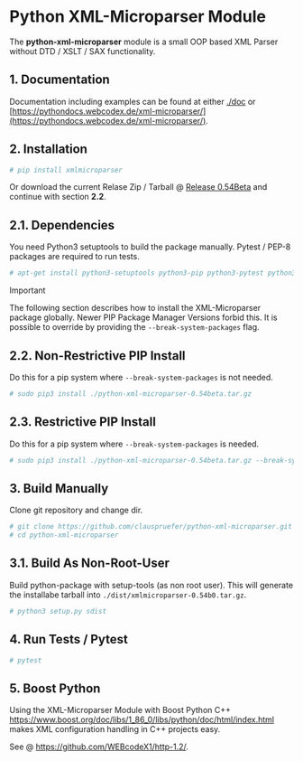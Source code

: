 # Python XML-Microparser Module

The **python-xml-microparser** module is a small OOP based XML Parser without DTD / XSLT / SAX functionality.

## 1. Documentation

Documentation including examples can be found at either [./doc](./doc) or [https://pythondocs.webcodex.de/xml-microparser/](https://pythondocs.webcodex.de/xml-microparser/).

## 2. Installation

```bash
# pip install xmlmicroparser
```

Or download the current Relase Zip / Tarball @ [Release 0.54Beta](https://github.com/clauspruefer/python-xml-microparser/releases/tag/0.54beta) and continue with section **2.2**.

## 2.1. Dependencies

You need Python3 setuptools to build the package manually. Pytest / PEP-8 packages are required to run tests.

```bash
# apt-get install python3-setuptools python3-pip python3-pytest python3-pytest-pep8
```

>[!IMPORTANT]  
> The following section describes how to install the XML-Microparser package globally. Newer PIP Package Manager Versions forbid this.
> It is possible to override by providing the `--break-system-packages` flag.

## 2.2. Non-Restrictive PIP Install

Do this for a pip system where `--break-system-packages` is not needed.

```bash
# sudo pip3 install ./python-xml-microparser-0.54beta.tar.gz
```

## 2.3. Restrictive PIP Install

Do this for a pip system where `--break-system-packages` is needed.

```bash
# sudo pip3 install ./python-xml-microparser-0.54beta.tar.gz --break-system-packages
```

## 3. Build Manually

Clone git repository and change dir.

```bash
# git clone https://github.com/clauspruefer/python-xml-microparser.git
# cd python-xml-microparser

```
## 3.1. Build As Non-Root-User

Build python-package with setup-tools (as non root user). This will generate the installabe tarball
into `./dist/xmlmicroparser-0.54b0.tar.gz`.

```bash
# python3 setup.py sdist
```

## 4. Run Tests / Pytest

```bash
# pytest
```

## 5. Boost Python

Using the XML-Microparser Module with Boost Python C++ https://www.boost.org/doc/libs/1_86_0/libs/python/doc/html/index.html 
makes XML configuration handling in C++ projects easy.

See @ https://github.com/WEBcodeX1/http-1.2/.
